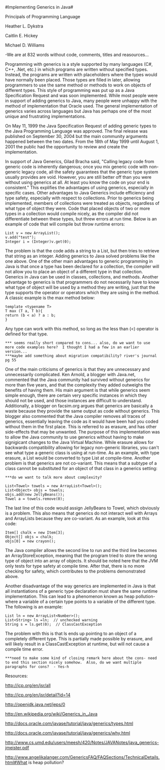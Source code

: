 #Implementing Generics in Java#

Principals of Programming Language

Heather L. Dykstra

Caitlin E. Hickey

Michael D. Williams

-We are at 832 words without code, comments, titles and reasources...

Programming with generics is a style supported by many languages (C#, C++, .Net, etc.) in which programs are written without specified types.  Instead, the programs are written with placeholders where the types would have normally been placed.  Those types are filled in later, allowing programmers to use the same method or methods to work on objects of different types. This style of programming was put up as a Java Specification Request and was soon implemented. While most people were in support of adding generics to Java, many people were unhappy with the method of implementation that Oracle used. The general implementation of generics varies across languages but Java has perhaps one of the most unique and frustrating implementations.

On May 11, 1999 the Java Specification Request of adding generic types to the Java Programming Language was approved.  The final release was published on September 30, 2004 but the main community arguments happened between the two dates. From the 18th of May 1999 until August 1, 2001 the public had the opportunity to review and create the implementation. 

In support of Java Generics, Gilad Bracha said, "Calling legacy code from generic code is inherently dangerous; once you mix generic code with non-generic legacy code, all the safety guarantees that the generic type system usually provides are void. However, you are still better off than you were without using generics at all. At least you know the code on your end is consistent." This explifies the advantages of using generics, especially in specific cases. Other advantages to Java Generics include efficiency and type safety, especially with respect to collections.  Prior to generics being implemented, members of collections were treated as objects, regardless of what type of object they were. Code that placed objects of two or more types in a collection would compile nicely, as the compiler did not differentiate between these types, but threw errors at run time. Below is an example of code that will compile but throw runtime errors: 
	
	List v = new ArrayList();
  	v.add("test");
  	Integer i = (Integer)v.get(0);

The problem is that the code adds a string to a List, but then tries to retrieve that string as an integer.  Adding generics to Java solved problems like the one above.  One of the other main advantages to generic programming in Java is that once a type has been declared for a collection, the compiler will not allow you to place an object of a different type in that collection.  Generics in Java can be used in classes, collections, and methods.  Another advantage to generics is that programmers do not necessarily have to know what type of object will be used by a method they are writing, just that the type supports the operator or operators which they are using in the method.  A classic example is the max method below:

	template <typename T>
	T max (T a, T b){
	return (b < a) ? a : b;
	} 

Any type can work with this method, so long as the less than (<) operator is defined for that type.  

	*** seems really short compared to cons... also, do we want to use more code examples here?  I thought I had a few in an earlier version...
	***maybe add something about migration compatibility? river's journal pg 55

One of the main criticisms of generics is that they are unnecessary and unnecessarily complicated.  Ken Arnold, a blogger with Java.net, commented that the Java community had survived without generics for more than five years, and that the complexity they added outweighs the benefits of having them.  His main argument is that while generics seem simple enough, there are certain very specific instances in which they should not be used, and those instances are difficult to understand.  Additionally, a blogger on facsim.org argues that generics are basically a waste because they provide the same output as code without generics.  This blogger also commented that the Java compiler removes all traces of generics, essentially leaving the code as it would have been had you coded without them in the first place.  This is referred to as erasure, and has other side-effects that may be unwanted.  The purpose of this implementation was to allow the Java community to use generics without having to make signigicant changes to the Java Virtual Machine. While erasure allows for backwards compatibility allowing for legacy non-generic libraries, you can't see what type a generic class is using at run-time. As an example, with type erasure, a List<string> would be converted to type List at compile-time.  Another problem is that generics are not co-variant.  This means that a subtype of a class cannot be substituted for an object of that class in a generics setting:

	***do we want to talk more about complexity? 

	List<Towel> towels = new ArrayList<Towel>();
	List<Object> objs = towels;
	objs.add(new JellyBeans());
	Towel a = towels.remove(0);

The last line of this code would assign JellyBeans to Towel, which obviously is a problem. This also means that generics do not interact well with Arrays and ArrayLists because they are co-variant. As an example, look at this code: 

	Item[] chalk = new Item[3];
	Object[] objs = chalk;
	objs[0] = new crayon();

The Java compiler allows the second line to run and the third line becomes an ArrayStoreException, meaning that the program tried to store the wrong type of object into an array of objects.  It should be noted here that the JVM only tests for type safety at compile time.  After that, there is no more checking for safety, which contributes to the problems demonstrated above.

Another disadvantage of the way generics are implemented in Java is that all instantiations of a generic type declaration must share the same runtime implementation.  This can lead to a phenomenon known as heap pollution- where a variable of a certain type points to a variable of the different type. The following is an example: 

	List ln = new ArrayList<Number>(); 
 	List<String> ls =ln;  // unchecked warning 
 	String s = ls.get(0);  // ClassCastException

The problem with this is that ls ends up pointing to an object of a completely different type.  This is partially made possible by erasure, and will likely result in a ClassCastException at runtime, but will not cause a compile time error.

	***need to make some kind of closing remark here about the cons- need to end this section nicely somehow.  Also, do we want multiple paragraphs for cons?  - Yes-h




Resources:

http://jcp.org/en/jsr/all

http://jcp.org/en/jsr/detail?id=14

http://openjdk.java.net/jeps/0

http://en.wikipedia.org/wiki/Generics_in_Java

http://docs.oracle.com/javase/tutorial/java/generics/types.html

http://docs.oracle.com/javase/tutorial/java/generics/why.html

http://www.cs.umd.edu/users/meesh/420/Notes/JAVANotes/java_generics-jmeister.pdf

http://www.angelikalanger.com/GenericsFAQ/FAQSections/TechnicalDetails.html#What is heap pollution?
